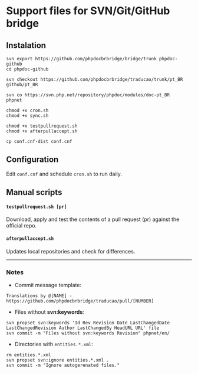 # Support files for SVN/Git/GitHub bridge

## Instalation

```
svn export https://github.com/phpdocbrbridge/bridge/trunk phpdoc-github
cd phpdoc-github

svn checkout https://github.com/phpdocbrbridge/traducao/trunk/pt_BR github/pt_BR

svn co https://svn.php.net/repository/phpdoc/modules/doc-pt_BR      phpnet

chmod +x cron.sh
chmod +x sync.sh

chmod +x testpullrequest.sh
chmod +x afterpullaccept.sh

cp conf.cnf-dist conf.cnf
```

## Configuration

Edit `conf.cnf` and schedule `cron.sh` to run daily.

## Manual scripts

#### `testpullrequest.sh [pr]`

Download, apply and test the contents of a pull request (pr) against the official repo.

#### `afterpullaccept.sh`

Updates local repositories and check for differences.

---


### Notes

* Commit message template:
```
Translations by @[NAME] - https://github.com/phpdocbrbridge/traducao/pull/[NUMBER]
```

* Files without **svn:keywords**: 
```
svn propset svn:keywords 'Id Rev Revision Date LastChangedDate LastChangedRevision Author LastChangedBy HeadURL URL' file
svn commit -m "Files without svn:keywords Revision" phpnet/en/
```

* Directories with `entities.*.xml`: 
```
rm entities.*.xml
svn propset svn:ignore entities.*.xml .
svn commit -m "Ignore autogerenated files."
```
